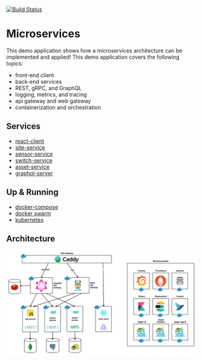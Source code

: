 [![Build Status][circleci-image]][circleci-url]

# Microservices

This demo application shows how a microservices architecture can be implemented and applied!
This demo application covers the following topics:

  * front-end client
  * back-end services
  * REST, gRPC, and GraphQL
  * logging, metrics, and tracing
  * api gateway and web gateway
  * containerization and orchestration

## Services

  * [react-client](./services/react-client)
  * [site-service](./services/site-service)
  * [sensor-service](./services/sensor-service)
  * [switch-service](./services/switch-service)
  * [asset-service](./services/asset-service)
  * [graphql-server](./services/graphql-server)

## Up & Running

  * [docker-compose](./compose)
  * [docker swarm](./swarm)
  * [kubernetes](./kubernetes)

## Architecture

![system architecture](./docs/architecture.png)


[circleci-url]: https://circleci.com/gh/moorara/microservices-demo/tree/master
[circleci-image]: https://circleci.com/gh/moorara/microservices-demo/tree/master.svg?style=shield
